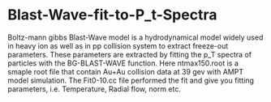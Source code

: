 # Blast-Wave-fit-to-P_t-Spectra
Boltz-mann gibbs Blast-Wave model is a hydrodynamical model widely used in heavy ion as well as in pp collision system to extract freeze-out parameters.
These parameters are extracted by fitting the p_T spectra of particles with the BG-BLAST-WAVE function.
Here ntmax150.root is a smaple root file that contain Au+Au collision data at 39 gev with AMPT model simulation.
The Fit0-10.cc file performed the fit and give you fitting parameters, i.e. Temperature, Radial flow, norm etc.
